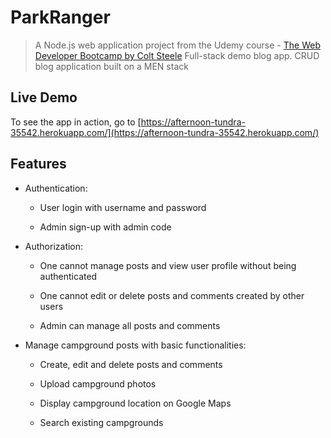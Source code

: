 # ParkRanger

> A Node.js web application project from the Udemy course - [The Web Developer Bootcamp by Colt Steele](https://www.udemy.com/the-web-developer-bootcamp/)
> Full-stack demo blog app. CRUD blog application built on a MEN stack 

## Live Demo

To see the app in action, go to [https://afternoon-tundra-35542.herokuapp.com/](https://afternoon-tundra-35542.herokuapp.com/)

## Features

* Authentication:
  
  * User login with username and password

  * Admin sign-up with admin code

* Authorization:

  * One cannot manage posts and view user profile without being authenticated

  * One cannot edit or delete posts and comments created by other users

  * Admin can manage all posts and comments

* Manage campground posts with basic functionalities:

  * Create, edit and delete posts and comments

  * Upload campground photos

  * Display campground location on Google Maps
  
  * Search existing campgrounds
